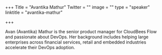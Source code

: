 +++
Title = "Avantika Mathur"
Twitter = ""
image = ""
type = "speaker"
linktitle = "avantika-mathur"

+++

Avan (Avantika) Mathur is the senior product manager for CloudBees Flow and passionate about DevOps. Her background includes helping large enterprises across financial services, retail and embedded industries accelerate their DevOps adoption.